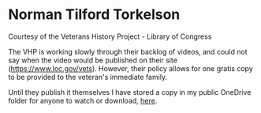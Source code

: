 # Norman Tilford Torkelson
Courtesy of the Veterans History Project - Library of Congress 

The VHP is working slowly through their backlog of videos, and could not say when the video would
be published on their site (https://www.loc.gov/vets). However, their policy allows for one gratis
copy to be provided to the veteran's immediate family. 

Until they publish it themselves I have stored a copy in my public OneDrive folder for anyone to 
watch or download, [here](https://1drv.ms/v/s!Av8_aX-AmG8xl_ZAzF-0Cfy74dFI1Q).
